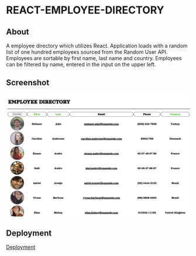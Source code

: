 # REACT-EMPLOYEE-DIRECTORY

## About

A employee directory which utilizes React. Application loads with a random list of one hundred employees sourced from the Random User API. Employees are sortable by first name, last name and country. Employees can be filtered by name, entered in the input on the upper left. 

## Screenshot

![screenshot](screenshot.png)

## Deployment

[Deployment](https://paulndrwjeffrey.github.io/REACT-EMPLOYEE-DIRECTORY/)